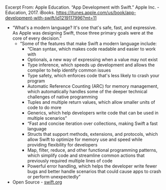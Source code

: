 Excerpt From: Apple Education. “App Development with Swift.” Apple Inc. - Education, 2017. iBooks. https://itunes.apple.com/us/book/app-development-with-swift/id1219117996?mt=11

* “What's a modern language? It's one that's safe, fast, and expressive. As Apple was designing Swift, those three primary goals were at the core of every decision.”
    * “Some of the features that make Swift a modern language include:
        * “Clean syntax, which makes code readable and easier to work with
        * Optionals, a new way of expressing when a value may not exist
        * Type inference, which speeds up development and allows the compiler to help identify common issues
        * Type safety, which enforces code that's less likely to crash your program
        * Automatic Reference Counting (ARC) for memory management, which automatically handles some of the deeper technical challenges of native programming
        * Tuples and multiple return values, which allow smaller units of code to do more
        * Generics, which help developers write code that can be used in multiple scenarios”
        * “Fast and concise iteration over collections, making Swift a fast language
        * Structs that support methods, extensions, and protocols, which allow Swift to optimize for memory use and speed while providing flexibility for developers
        * Map, filter, reduce, and other functional programming patterns, which simplify code and streamline common actions that previously required multiple lines of code
        * Powerful error handling, which helps the developer write fewer bugs and better handle scenarios that could cause apps to crash or perform unexpectedly”
*  Open Source - [swift.org](http://swift.org/ "Title")